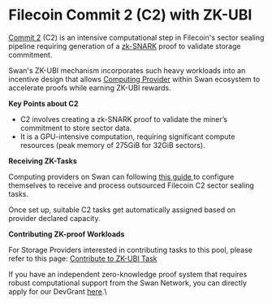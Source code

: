 # Filecoin Commit 2 (C2) with ZK-UBI

[Commit 2](https://docs.filecoin.io/storage-providers/architecture/sealing-pipeline#commit-2) (C2) is an intensive computational step in Filecoin's sector sealing pipeline requiring generation of a [zk-SNARK](https://docs.filecoin.io/reference/general/glossary#zero-knowledge-succinct-non-interactive-argument-of-knowledge-zk-snark) proof to validate storage commitment.

Swan's ZK-UBI mechanism incorporates such heavy workloads into an incentive design that allows [Computing Provider](https://docs.swanchain.io/bulders/computing-provider/fog-computing-provider-fcp/computing-provider-setup) within Swan ecosystem to accelerate proofs while earning ZK-UBI rewards.

**Key Points about C2**

* C2 involves creating a zk-SNARK proof to validate the miner’s commitment to store sector data.
* It is a GPU-intensive computation, requiring significant compute resources (peak memory of 275GiB for 32GiB sectors).

**Receiving ZK-Tasks**

Computing providers on Swan can following [this guide ](https://docs.swanchain.io/bulders/computing-provider/edge-computing-provider-ecp/ecp-setup)to configure themselves to receive and process outsourced Filecoin C2 sector sealing tasks.

Once set up, suitable C2 tasks get automatically assigned based on provider declared capacity.

**Contributing ZK-proof Workloads**

For Storage Providers interested in contributing tasks to this pool, please refer to this page: [Contribute to ZK-UBI Task](https://docs.swanchain.io/bulders/market-provider/web3-zk-computing-market/contribute-zk-ubi-task)

If you have an independent zero-knowledge proof system that requires robust computational support from the Swan Network, you can directly apply for our DevGrant [here](https://github.com/swanchain/devgrants/issues/new/choose).\
